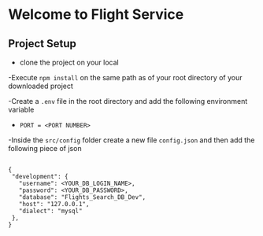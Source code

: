 # Welcome to Flight Service

## Project Setup

- clone the project on your local

-Execute `npm install` on the same path as of your root directory of your downloaded project

-Create a `.env` file in the root directory and add the following environment
variable

- `PORT = <PORT NUMBER> `

-Inside the `src/config` folder create a new file `config.json` and then add the following piece of json

```

{
 "development": {
   "username": <YOUR_DB_LOGIN_NAME>,
   "password": <YOUR_DB_PASSWORD>,
   "database": "Flights_Search_DB_Dev",
   "host": "127.0.0.1",
   "dialect": "mysql"
 },
}


```
